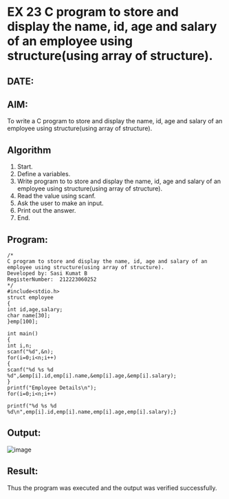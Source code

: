 # EX 23 C program to store and display the name, id, age and salary of an employee using structure(using array of structure).
## DATE:
## AIM:
To write a C program to store and display the name, id, age and salary of an employee using structure(using array of structure).

## Algorithm
1. Start. 
2. Define a variables. 
3. Write program to to store and display the name, id, age and salary of an employee 
using structure(using array of structure). 
4. Read the value using scanf. 
5. Ask the user to make an input. 
6. Print out the answer. 
7. End. 

## Program:
```
/*
C program to store and display the name, id, age and salary of an employee using structure(using array of structure).
Developed by: Sasi Kumat B
RegisterNumber:  212223060252
*/
#include<stdio.h> 
struct employee 
{ 
int id,age,salary; 
char name[30]; 
}emp[100];  
 
int main() 
{ 
int i,n; 
scanf("%d",&n); 
for(i=0;i<n;i++) 
{ 
scanf("%d %s %d %d",&emp[i].id,emp[i].name,&emp[i].age,&emp[i].salary); 
} 
printf("Employee Details\n"); 
for(i=0;i<n;i++) 
 
printf("%d %s %d %d\n",emp[i].id,emp[i].name,emp[i].age,emp[i].salary);} 
```

## Output:

![image](https://github.com/user-attachments/assets/0d1e8b47-59b6-4024-8974-7e43d4089fce)


## Result:
Thus the program was executed and the output was verified successfully.
